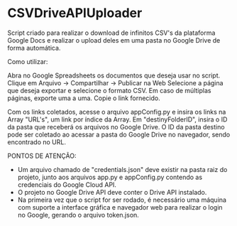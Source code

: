 # CSVDriveAPIUploader

Script criado para realizar o download de infinitos CSV's da plataforma Google Docs e realizar o upload deles em uma pasta no Google Drive de forma automática.

Como utilizar:

Abra no Google Spreadsheets os documentos que deseja usar no script.
Clique em Arquivo -> Compartilhar -> Publicar na Web
Selecione a página que deseja exportar e selecione o formato CSV.
Em caso de múltiplas páginas, exporte uma a uma.
Copie o link fornecido.

Com os links coletados, acesse o arquivo appConfig.py e insira os links na Array "URL's", um link por índice da Array.
Em "destinyFolderID", insira o ID da pasta que receberá os arquivos no Google Drive.
O ID da pasta destino pode ser coletado ao acessar a pasta do Google Drive no navegador, sendo encontrado no URL.

PONTOS DE ATENÇÃO:
* Um arquivo chamado de "credentials.json" deve existir na pasta raiz do projeto, junto aos arquivos app.py e appConfig.py contendo as credenciais do Google Cloud API.
* O projeto no Google Drive API deve conter o Drive API instalado.
* Na primeira vez que o script for ser rodado, é necessário uma máquina com suporte a interface gráfica e navegador web para realizar o login no Google, gerando o arquivo token.json.

